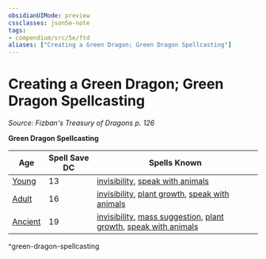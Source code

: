 ```yaml
---
obsidianUIMode: preview
cssclasses: json5e-note
tags:
- compendium/src/5e/ftd
aliases: ["Creating a Green Dragon; Green Dragon Spellcasting"]
---
```

# Creating a Green Dragon; Green Dragon Spellcasting
*Source: Fizban's Treasury of Dragons p. 126* 

**Green Dragon Spellcasting**

| Age | Spell Save DC | Spells Known |
|-----|---------------|--------------|
| [Young](5E2014官方资源/bestiary/dragon/young-green-dragon.md) | 13 | [invisibility](5E2014官方资源/spells/invisibility.md), [speak with animals](5E2014官方资源/spells/speak-with-animals.md) |
| [Adult](5E2014官方资源/bestiary/dragon/adult-green-dragon.md) | 16 | [invisibility](5E2014官方资源/spells/invisibility.md), [plant growth](5E2014官方资源/spells/plant-growth.md), [speak with animals](5E2014官方资源/spells/speak-with-animals.md) |
| [Ancient](5E2014官方资源/bestiary/dragon/ancient-green-dragon.md) | 19 | [invisibility](5E2014官方资源/spells/invisibility.md), [mass suggestion](5E2014官方资源/spells/mass-suggestion.md), [plant growth](5E2014官方资源/spells/plant-growth.md), [speak with animals](5E2014官方资源/spells/speak-with-animals.md) |
^green-dragon-spellcasting